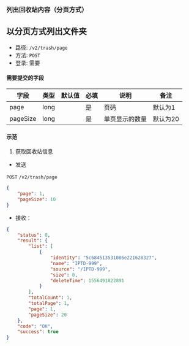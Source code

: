 ### 列出回收站内容（分页方式）

## 以分页方式列出文件夹

* 路径: ```/v2/trash/page```
* 方法: ```POST```
* 登录: 需要

#### 需要提交的字段

| 字段          	| 类型    	| 默认值 	| 必填 	| 说明               	| 备注                         	|
|---------------	|---------	|--------	|------	|--------------------	|------------------------------	|
| page          	| long  	|        	| 是   	| 页码              	|   默认为1   	|
| pageSize         	| long  	|        	| 是   	| 单页显示的数量          	|   默认为20   	|



#### 示范

1. 获取回收站信息

* 发送

```POST``` ```/v2/trash/page```

```json
{
	"page": 1,
	"pageSize": 10
}
```

* 接收：

```json
{
    "status": 0,
    "result": {
        "list": [
            {
                "identity": "5c684513531086e221628327",
                "name": "IPTD-999",
                "source": "/IPTD-999",
                "size": 0,
                "deleteTime": 1556491822891
            }
        ],
        "totalCount": 1,
        "totalPage": 1,
        "page": 1,
        "pageSize": 20
    },
    "code": "OK",
    "success": true
}
```

